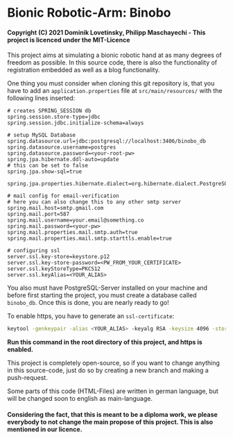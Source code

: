 # Bionic Robotic-Arm: Binobo

#### Copyright (C) 2021 Dominik Lovetinsky, Philipp Maschayechi - This project is licenced under the MIT-Licence

This project aims at simulating a bionic robotic hand at as many degrees of freedom as possible.
In this source code, there is also the functionality of registration embedded as well as a blog functionality.

One thing you must consider when cloning this git repository is, that you have to add an `application.properties` file
at `src/main/resources/` with the following lines inserted:
```properties
# creates SPRING_SESSION db
spring.session.store-type=jdbc
spring.session.jdbc.initialize-schema=always

# setup MySQL Database
spring.datasource.url=jdbc:postgresql://localhost:3406/binobo_db
spring.datasource.username=postgres
spring.datasource.password=<your-root-pw>
spring.jpa.hibernate.ddl-auto=update
# this can be set to false
spring.jpa.show-sql=true

spring.jpa.properties.hibernate.dialect=org.hibernate.dialect.PostgreSQL92Dialect

# mail config for email-verification
# here you can also change this to any other smtp server
spring.mail.host=smtp.gmail.com
spring.mail.port=587
spring.mail.username=your.email@something.co
spring.mail.password=<your-pw>
spring.mail.properties.mail.smtp.auth=true
spring.mail.properties.mail.smtp.starttls.enable=true

# configuring ssl
server.ssl.key-store=keystore.p12
server.ssl.key-store-password=<PW_FROM_YOUR_CERTIFICATE>
server.ssl.keyStoreType=PKCS12
server.ssl.keyAlias=<YOUR_ALIAS>
```
You also must have PostgreSQL-Server installed on your machine and before first starting the project, you must create a database called `binobo_db`. Once this is done, you are nearly ready to go!

To enable https, you have to generate an `ssl-certificate`:
```bash
keytool -genkeypair -alias <YOUR_ALIAS> -keyalg RSA -keysize 4096 -storetype JKS -keystore springboot.jks -validity 3650 -storepass <PW_FROM_YOUR_CERTIFICATE>
```
**Run this command in the root directory of this project, and https is enabled.**

This project is completely open-source, so if you want to change anything in this source-code, just do so by creating a new branch and making a push-request.

Some parts of this code (HTML-Files) are written in german language, but will be changed soon to english as main-language.

#### Considering the fact, that this is meant to be a diploma work, we please everybody to not change the main propose of this project. This is also mentioned in our licence.

